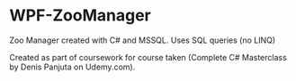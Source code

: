 # WPF-ZooManager
Zoo Manager created with C# and MSSQL. Uses SQL queries (no LINQ)

Created as part of coursework for course taken (Complete C# Masterclass by Denis Panjuta on Udemy.com).
